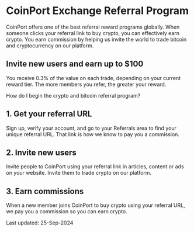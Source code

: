 # CoinPort Exchange Referral Program

CoinPort offers one of the best referral reward programs globally. When someone clicks your referral link to buy crypto, you can effectively earn crypto. You earn commission by helping us invite the world to trade bitcoin and cryptocurrency on our platform.

## Invite new users and earn up to $100

You receive 0.3% of the value on each trade, depending on your current reward tier. The more members you refer, the greater your reward.

How do I begin the crypto and bitcoin referral program?

## 1\. Get your referral URL

Sign up, verify your account, and go to your Referrals area to find your unique referral URL. That link is how we know to pay you a commission.

## 2\. Invite new users

Invite people to CoinPort using your referral link in articles, content or ads on your website. Invite them to trade crypto on our platform.

## 3\. Earn commissions

When a new member joins CoinPort to buy crypto using your referral URL, we pay you a commission so you can earn crypto.

Last updated: 25-Sep-2024
